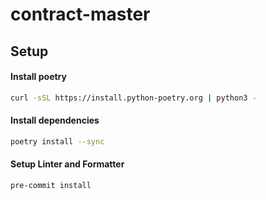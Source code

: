 # contract-master

## Setup

#### Install poetry

```sh
curl -sSL https://install.python-poetry.org | python3 -
```

#### Install dependencies

```sh
poetry install --sync
```

#### Setup Linter and Formatter

```sh
pre-commit install
```
